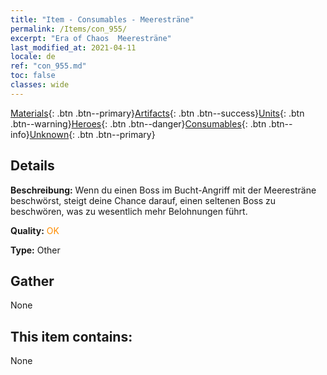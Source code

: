 ```yaml
---
title: "Item - Consumables - Meeresträne"
permalink: /Items/con_955/
excerpt: "Era of Chaos  Meeresträne"
last_modified_at: 2021-04-11
locale: de
ref: "con_955.md"
toc: false
classes: wide
---
```

 [Materials](/de/Items/){: .btn .btn--primary}[Artifacts](/de/Items/Artifacts/){: .btn .btn--success}[Units](/de/Items/Units/){: .btn .btn--warning}[Heroes](/de/Items/Heroes/){: .btn .btn--danger}[Consumables](/de/Items/Consumables/){: .btn .btn--info}[Unknown](/de/Items/Unknown/){: .btn .btn--primary}

## Details
 **Beschreibung:** Wenn du einen Boss im Bucht-Angriff mit der Meeresträne beschwörst, steigt deine Chance darauf, einen seltenen Boss zu beschwören, was zu wesentlich mehr Belohnungen führt.

 **Quality:** <span style="color: #FF8C00">OK</span>

 **Type:** Other

## Gather

  None

## This item contains:

  None

